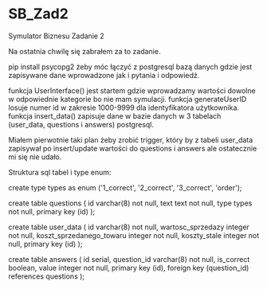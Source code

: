 # SB_Zad2
Symulator Biznesu Zadanie 2

Na ostatnia chwilę się zabrałem za to zadanie.

pip install psycopg2 żeby móc łączyć z postgresql bazą danych gdzie jest zapisywane dane wprowadzone jak i pytania i odpowiedź.

funkcja UserInterface() jest startem gdzie wprowadzamy wartości dowolne w odpowiednie kategorie bo nie mam symulacji.
funkcja generateUserID losuje numer id w zakresie 1000-9999 dla identyfikatora użytkownika.
funkcja insert_data() zapisuje dane w bazie danych w 3 tabelach (user_data, questions i answers) postgresql.

Miałem pierwotnie taki plan żeby zrobić trigger, który by z tabeli user_data zapisywał po insert/update wartości do questions i answers ale
ostatecznie mi się nie udało.

Struktura sql tabel i type enum:

create type types as enum ('1_correct', '2_correct', '3_correct', 'order');

create table questions
(
	id varchar(8) not null,
	text text not null,
	type types not null,
	primary key (id)
);

create table user_data
(
	id varchar(8) not null,
	wartosc_sprzedazy integer not null,
	koszt_sprzedanego_towaru integer not null,
	koszty_stale integer not null,
	primary key (id)
);

create table answers
(
	id serial,
	question_id varchar(8) not null,
	is_correct boolean,
	value integer not null,
	primary key (id),
	foreign key (question_id) references questions
);

